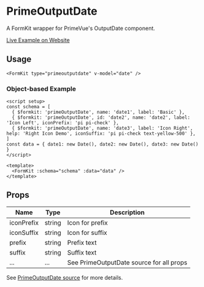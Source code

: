 # PrimeOutputDate

A FormKit wrapper for PrimeVue's OutputDate component.

[Live Example on Website](https://formkit-primevue.netlify.app/outputs/outputdate)

## Usage
```vue
<FormKit type="primeoutputdate" v-model="date" />
```

### Object-based Example
```vue
<script setup>
const schema = [
  { $formkit: 'primeOutputDate', name: 'date1', label: 'Basic' },
  { $formkit: 'primeOutputDate', id: 'date2', name: 'date2', label: 'Icon Left', iconPrefix: 'pi pi-check' },
  { $formkit: 'primeOutputDate', name: 'date3', label: 'Icon Right', help: 'Right Icon Demo', iconSuffix: 'pi pi-check text-yellow-500' },
]
const data = { date1: new Date(), date2: new Date(), date3: new Date() }
</script>

<template>
  <FormKit :schema="schema" :data="data" />
</template>
```

## Props
| Name         | Type      | Description |
|--------------|-----------|-------------|
| iconPrefix   | string    | Icon for prefix |
| iconSuffix   | string    | Icon for suffix |
| prefix       | string    | Prefix text |
| suffix       | string    | Suffix text |
| ...          | ...       | See PrimeOutputDate source for all props |

See [PrimeOutputDate source](https://github.com/sfxcode/formkit-primevue/tree/main/src/components/PrimeOutputDate.vue) for more details.

